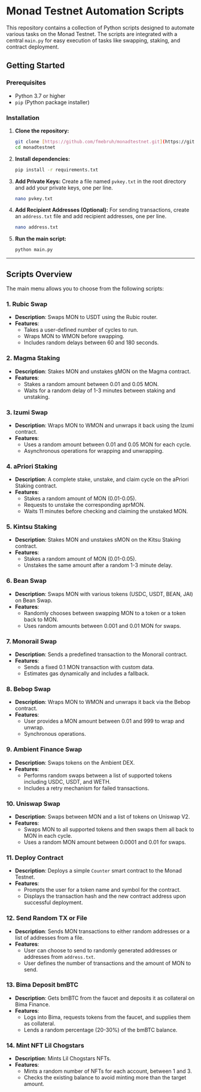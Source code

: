 # Monad Testnet Automation Scripts

This repository contains a collection of Python scripts designed to automate various tasks on the Monad Testnet. The scripts are integrated with a central `main.py` for easy execution of tasks like swapping, staking, and contract deployment.

## Getting Started

### Prerequisites
* Python 3.7 or higher
* `pip` (Python package installer)

### Installation
1.  **Clone the repository:**
    ```sh
    git clone [https://github.com/fmebruh/monadtestnet.git](https://github.com/fmebruh/monadtestnet.git)
    cd monadtestnet
    ```
2.  **Install dependencies:**
    ```sh
    pip install -r requirements.txt
    ```
3.  **Add Private Keys:**
    Create a file named `pvkey.txt` in the root directory and add your private keys, one per line.
    ```sh
    nano pvkey.txt
    ```
4.  **Add Recipient Addresses (Optional):**
    For sending transactions, create an `address.txt` file and add recipient addresses, one per line.
    ```sh
    nano address.txt
    ```
5.  **Run the main script:**
    ```sh
    python main.py
    ```

---

## Scripts Overview

The main menu allows you to choose from the following scripts:

### 1. Rubic Swap
* **Description**: Swaps MON to USDT using the Rubic router.
* **Features**:
    * Takes a user-defined number of cycles to run.
    * Wraps MON to WMON before swapping.
    * Includes random delays between 60 and 180 seconds.

### 2. Magma Staking
* **Description**: Stakes MON and unstakes gMON on the Magma contract.
* **Features**:
    * Stakes a random amount between 0.01 and 0.05 MON.
    * Waits for a random delay of 1-3 minutes between staking and unstaking.

### 3. Izumi Swap
* **Description**: Wraps MON to WMON and unwraps it back using the Izumi contract.
* **Features**:
    * Uses a random amount between 0.01 and 0.05 MON for each cycle.
    * Asynchronous operations for wrapping and unwrapping.

### 4. aPriori Staking
* **Description**: A complete stake, unstake, and claim cycle on the aPriori Staking contract.
* **Features**:
    * Stakes a random amount of MON (0.01-0.05).
    * Requests to unstake the corresponding aprMON.
    * Waits 11 minutes before checking and claiming the unstaked MON.

### 5. Kintsu Staking
* **Description**: Stakes MON and unstakes sMON on the Kitsu Staking contract.
* **Features**:
    * Stakes a random amount of MON (0.01-0.05).
    * Unstakes the same amount after a random 1-3 minute delay.

### 6. Bean Swap
* **Description**: Swaps MON with various tokens (USDC, USDT, BEAN, JAI) on Bean Swap.
* **Features**:
    * Randomly chooses between swapping MON to a token or a token back to MON.
    * Uses random amounts between 0.001 and 0.01 MON for swaps.

### 7. Monorail Swap
* **Description**: Sends a predefined transaction to the Monorail contract.
* **Features**:
    * Sends a fixed 0.1 MON transaction with custom data.
    * Estimates gas dynamically and includes a fallback.

### 8. Bebop Swap
* **Description**: Wraps MON to WMON and unwraps it back via the Bebop contract.
* **Features**:
    * User provides a MON amount between 0.01 and 999 to wrap and unwrap.
    * Synchronous operations.

### 9. Ambient Finance Swap
* **Description**: Swaps tokens on the Ambient DEX.
* **Features**:
    * Performs random swaps between a list of supported tokens including USDC, USDT, and WETH.
    * Includes a retry mechanism for failed transactions.

### 10. Uniswap Swap
* **Description**: Swaps between MON and a list of tokens on Uniswap V2.
* **Features**:
    * Swaps MON to all supported tokens and then swaps them all back to MON in each cycle.
    * Uses a random MON amount between 0.0001 and 0.01 for swaps.

### 11. Deploy Contract
* **Description**: Deploys a simple `Counter` smart contract to the Monad Testnet.
* **Features**:
    * Prompts the user for a token name and symbol for the contract.
    * Displays the transaction hash and the new contract address upon successful deployment.

### 12. Send Random TX or File
* **Description**: Sends MON transactions to either random addresses or a list of addresses from a file.
* **Features**:
    * User can choose to send to randomly generated addresses or addresses from `address.txt`.
    * User defines the number of transactions and the amount of MON to send.

### 13. Bima Deposit bmBTC
* **Description**: Gets bmBTC from the faucet and deposits it as collateral on Bima Finance.
* **Features**:
    * Logs into Bima, requests tokens from the faucet, and supplies them as collateral.
    * Lends a random percentage (20-30%) of the bmBTC balance.

### 14. Mint NFT Lil Chogstars
* **Description**: Mints Lil Chogstars NFTs.
* **Features**:
    * Mints a random number of NFTs for each account, between 1 and 3.
    * Checks the existing balance to avoid minting more than the target amount.
